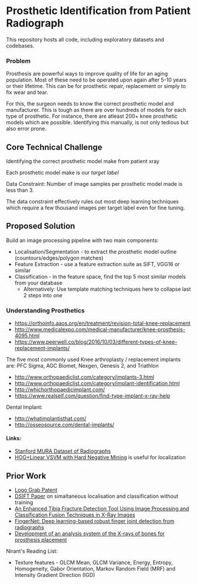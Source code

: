 # Prosthetic Identification from Patient Radiograph

This repository hosts all code, including exploratory datasets and codebases. 

### Problem
Prosthesis are powerful ways to improve quality of life for an aging population. Most of these need to be operated upon again after 5-10 years or their lifetime. This can be for prosthetic repair, replacement or simply to fix wear and tear. 


For this, the surgeon needs to know the correct prosthetic model and manufacturer. This is tough as there are over hundreds of models for each type of prosthetic. For instance, there are atleast 200+ knee prosthetic models which are possible. Identifying this manually, is not only tedious but also error prone.

## Core Technical Challenge
Identifying the correct prosthetic model make from patient xray

Each prosthetic model make is our *target label*

Data Constraint: Number of image samples per prosthetic model made is less than 3.

The data constraint effectively rules out most deep learning techniques which require a few thousand images per target label even for fine tuning.

## Proposed Solution

Build an image processing pipeline with two main components: 
- Localisation/Segmentation - to extract the prosthetic model outline (countours/edges/polygon matches) 
- Feature Extraction - use a feature extraction suite as SIFT, VGG16 or similar 
- Classification - in the feature space, find the top 5 most similar models from your database
  - Alternatively: Use template matching techniques here to collapse last 2 steps into one

### Understanding Prosthetics
- https://orthoinfo.aaos.org/en/treatment/revision-total-knee-replacement
- http://www.medicalexpo.com/medical-manufacturer/knee-prosthesis-4095.html
- https://www.peerwell.co/blog/2016/10/03/different-types-of-knee-replacement-implants/

The five most commonly used Knee arthroplasty / replacement implants are: PFC Sigma, AGC Biomet, Nexgen, Genesis 2, and Triathlon
- http://www.orthopaediclist.com/category/implants-3.html
- http://www.orthopaediclist.com/category/implant-identification.html
- http://whichorthopaedicimplant.com/
- https://www.realself.com/question/find-type-implant-x-ray-help

Dental Implant:
- http://whatimplantisthat.com/
- http://osseosource.com/dental-implants/

#### Links: 
- [Stanford MURA Dataset of Radiographs](https://stanfordmlgroup.github.io/competitions/mura/)
- [HOG+Linear VSVM with Hard Negative Mining](https://www.pyimagesearch.com/2014/11/10/histogram-oriented-gradients-object-detection/) is useful for localization

## Prior Work
- [Logo Grab Patent](https://patents.google.com/patent/US20160162758A1/en)
- [DSIFT Paper](https://ieeexplore.ieee.org/stamp/stamp.jsp?arnumber=6180045) on simaltaneous localisation and classification without training
- [An Enhanced Tibia Fracture Detection Tool Using Image Processing and Classification Fusion Techniques in X-Ray Images](https://pdfs.semanticscholar.org/be15/0af5f4f55d8ca25127b729b97cc461ce7c25.pdf)
- [FingerNet: Deep learning-based robust finger joint detection from radiographs](https://ieeexplore.ieee.org/document/7348440/)
- [Development of an analysis system of the X-rays of bones for prosthesis placement](https://ieeexplore.ieee.org/document/900433/)

Nirant's Reading List: 

- Texture features - GLCM Mean, GLCM Variance, Energy, Entropy, Homogeneity, Gabor Orientation, Markov Random Field (MRF) and Intensity
Gradient Direction (IGD)
